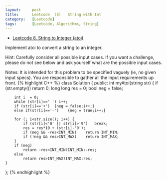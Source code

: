 ```yaml
---
layout:     post
title:      Leetcode  (8)	String with Int
category:   [Leetcode] 
tags:		[Leetcode, Algorithms, String]
---
```


* [Leetcode 8. String to Integer (atoi)](https://leetcode.com/problems/string-to-integer-atoi/)

Implement atoi to convert a string to an integer.

Hint: Carefully consider all possible input cases. If you want a challenge, please do not see below and ask yourself what are the possible input cases.

Notes: It is intended for this problem to be specified vaguely (ie, no given input specs). You are responsible to gather all the input requirements up front.
{% highlight C++ %}
class Solution {
public:
    int myAtoi(string str) {
        if (str.empty())    return 0;
        long long res = 0;
        bool neg = false;
        
        int i  = 0;
        while (str[i]==' ') i++;
        if (str[i]=='+')  {neg = false;i++;}
        else if(str[i]=='-')    {neg = true;i++;}
        
        for (; i<str.size(); i++) {
            if (str[i]<'0' || str[i]>'9')   break;
            res = res*10 + (str[i]-'0');
            if (neg && -res<INT_MIN)    return INT_MIN;
            if (!neg && res>INT_MAX)    return INT_MAX;
        }
        if (neg)
            return -res<INT_MIN?INT_MIN:-res;
        else
            return res>INT_MAX?INT_MAX:res;
    }
};
{% endhighlight %}